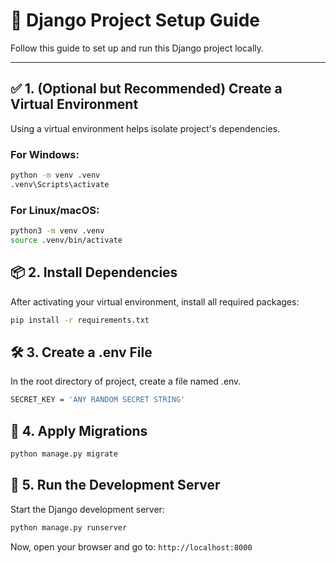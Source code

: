 # 🐍 Django Project Setup Guide

Follow this guide to set up and run this Django project locally.

---

## ✅ 1. (Optional but Recommended) Create a Virtual Environment

Using a virtual environment helps isolate project's dependencies.

### For Windows:
```bash
python -m venv .venv
.venv\Scripts\activate
```

### For Linux/macOS:
```bash
python3 -m venv .venv
source .venv/bin/activate
```


## 📦 2. Install Dependencies

After activating your virtual environment, install all required packages:

```bash
pip install -r requirements.txt
```


## 🛠️ 3. Create a .env File

In the root directory of project, create a file named .env.

```bash
SECRET_KEY = 'ANY RANDOM SECRET STRING'
```


## 🔧 4. Apply Migrations

```bash
python manage.py migrate
```


## 🚀 5. Run the Development Server

Start the Django development server:

```bash
python manage.py runserver
```

Now, open your browser and go to: `http://localhost:8000`
